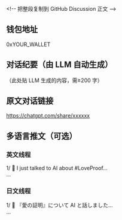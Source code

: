 &lt;!-- 把整段复制到 GitHub Discussion 正文 --&gt;
## 钱包地址
0xYOUR_WALLET

## 对话纪要（由 LLM 自动生成）
（此处贴 LLM 生成的内容，需≥200 字）

## 原文对话链接
https://chatgpt.com/share/xxxxxx

## 多语言推文（可选）
### 英文线程
1/ 🧵 I just talked to AI about #LoveProof...  
...

### 日文线程
1/ 🧵 『愛の証明』について AI と話しました...  
...
